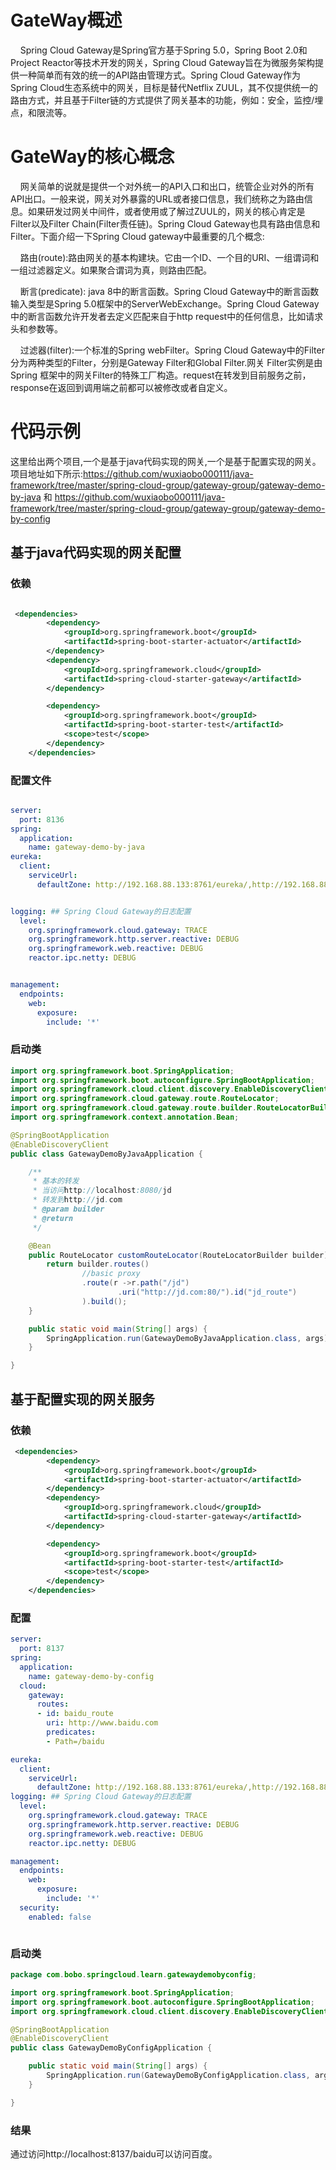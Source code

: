 # GateWay概述

&nbsp;&nbsp;&nbsp;&nbsp;Spring Cloud Gateway是Spring官方基于Spring 5.0，Spring Boot 2.0和Project Reactor等技术开发的网关，Spring Cloud Gateway旨在为微服务架构提供一种简单而有效的统一的API路由管理方式。Spring Cloud Gateway作为Spring Cloud生态系统中的网关，目标是替代Netflix ZUUL，其不仅提供统一的路由方式，并且基于Filter链的方式提供了网关基本的功能，例如：安全，监控/埋点，和限流等。

# GateWay的核心概念

&nbsp;&nbsp;&nbsp;&nbsp;网关简单的说就是提供一个对外统一的API入口和出口，统管企业对外的所有API出口。一般来说，网关对外暴露的URL或者接口信息，我们统称之为路由信息。如果研发过网关中间件，或者使用或了解过ZUUL的，网关的核心肯定是Filter以及Filter Chain(Filter责任链)。Spring Cloud Gateway也具有路由信息和Filter。下面介绍一下Spring Cloud gateway中最重要的几个概念:

&nbsp;&nbsp;&nbsp;&nbsp;路由(route):路由网关的基本构建块。它由一个ID、一个目的URI、一组谓词和一组过滤器定义。如果聚合谓词为真，则路由匹配。

&nbsp;&nbsp;&nbsp;&nbsp;断言(predicate): java 8中的断言函数。Spring Cloud Gateway中的断言函数输入类型是Spring 5.0框架中的ServerWebExchange。Spring Cloud Gateway中的断言函数允许开发者去定义匹配来自于http request中的任何信息，比如请求头和参数等。

&nbsp;&nbsp;&nbsp;&nbsp;过滤器(filter):一个标准的Spring webFilter。Spring Cloud Gateway中的Filter分为两种类型的Filter，分别是Gateway Filter和Global Filter.网关 Filter实例是由Spring 框架中的网关Filter的特殊工厂构造。request在转发到目前服务之前，response在返回到调用端之前都可以被修改或者自定义。

# 代码示例

这里给出两个项目,一个是基于java代码实现的网关,一个是基于配置实现的网关。项目地址如下所示:https://github.com/wuxiaobo000111/java-framework/tree/master/spring-cloud-group/gateway-group/gateway-demo-by-java 和 https://github.com/wuxiaobo000111/java-framework/tree/master/spring-cloud-group/gateway-group/gateway-demo-by-config

## 基于java代码实现的网关配置

### 依赖

```xml

 <dependencies>
        <dependency>
            <groupId>org.springframework.boot</groupId>
            <artifactId>spring-boot-starter-actuator</artifactId>
        </dependency>
        <dependency>
            <groupId>org.springframework.cloud</groupId>
            <artifactId>spring-cloud-starter-gateway</artifactId>
        </dependency>

        <dependency>
            <groupId>org.springframework.boot</groupId>
            <artifactId>spring-boot-starter-test</artifactId>
            <scope>test</scope>
        </dependency>
    </dependencies>

```


### 配置文件

```yml

server:
  port: 8136
spring:
  application:
    name: gateway-demo-by-java
eureka:
  client:
    serviceUrl:
      defaultZone: http://192.168.88.133:8761/eureka/,http://192.168.88.133:8760/eureka/


logging: ## Spring Cloud Gateway的日志配置
  level:
    org.springframework.cloud.gateway: TRACE
    org.springframework.http.server.reactive: DEBUG
    org.springframework.web.reactive: DEBUG
    reactor.ipc.netty: DEBUG


management:
  endpoints:
    web:
      exposure:
        include: '*'

```


### 启动类

```java
import org.springframework.boot.SpringApplication;
import org.springframework.boot.autoconfigure.SpringBootApplication;
import org.springframework.cloud.client.discovery.EnableDiscoveryClient;
import org.springframework.cloud.gateway.route.RouteLocator;
import org.springframework.cloud.gateway.route.builder.RouteLocatorBuilder;
import org.springframework.context.annotation.Bean;

@SpringBootApplication
@EnableDiscoveryClient
public class GatewayDemoByJavaApplication {

    /**
     * 基本的转发
     * 当访问http://localhost:8080/jd
     * 转发到http://jd.com
     * @param builder
     * @return
     */

    @Bean
    public RouteLocator customRouteLocator(RouteLocatorBuilder builder) {
        return builder.routes()
                //basic proxy
                .route(r ->r.path("/jd")
                        .uri("http://jd.com:80/").id("jd_route")
                ).build();
    }

    public static void main(String[] args) {
        SpringApplication.run(GatewayDemoByJavaApplication.class, args);
    }

}

```


## 基于配置实现的网关服务


### 依赖

```xml
 <dependencies>
        <dependency>
            <groupId>org.springframework.boot</groupId>
            <artifactId>spring-boot-starter-actuator</artifactId>
        </dependency>
        <dependency>
            <groupId>org.springframework.cloud</groupId>
            <artifactId>spring-cloud-starter-gateway</artifactId>
        </dependency>

        <dependency>
            <groupId>org.springframework.boot</groupId>
            <artifactId>spring-boot-starter-test</artifactId>
            <scope>test</scope>
        </dependency>
    </dependencies>


```

### 配置


```yml
server:
  port: 8137
spring:
  application:
    name: gateway-demo-by-config
  cloud:
    gateway:
      routes:
      - id: baidu_route
        uri: http://www.baidu.com
        predicates:
        - Path=/baidu

eureka:
  client:
    serviceUrl:
      defaultZone: http://192.168.88.133:8761/eureka/,http://192.168.88.133:8760/eureka/
logging: ## Spring Cloud Gateway的日志配置
  level:
    org.springframework.cloud.gateway: TRACE
    org.springframework.http.server.reactive: DEBUG
    org.springframework.web.reactive: DEBUG
    reactor.ipc.netty: DEBUG

management:
  endpoints:
    web:
      exposure:
        include: '*'
  security:
    enabled: false



```

### 启动类

```java
package com.bobo.springcloud.learn.gatewaydemobyconfig;

import org.springframework.boot.SpringApplication;
import org.springframework.boot.autoconfigure.SpringBootApplication;
import org.springframework.cloud.client.discovery.EnableDiscoveryClient;

@SpringBootApplication
@EnableDiscoveryClient
public class GatewayDemoByConfigApplication {

    public static void main(String[] args) {
        SpringApplication.run(GatewayDemoByConfigApplication.class, args);
    }

}


```


### 结果

通过访问http://localhost:8137/baidu可以访问百度。